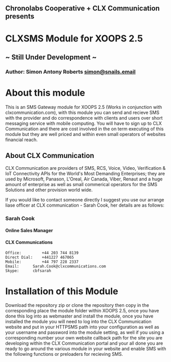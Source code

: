 ## Chronolabs Cooperative + CLX Communication presents

# CLXSMS Module for XOOPS 2.5

## ~ Still Under Development ~

### Author: Simon Antony Roberts <simon@snails.email>

# About this module

This is an SMS Gateway module for XOOPS 2.5 (Works in conjunction with clxcommunication.com), with this module you can send and recieve SMS with the provider and do correspondence with clients and users over short messaging service with mobile computing. You will have to sign up to CLX Communication and there are cost involved in the on term executing of this module but they are well priced and within even small operators of websites financial reach.

## About CLX Communication

CLX Communication are providers of SMS, RCS, Voice, Video, Verification & IoT Connectivity APIs for the World's Most Demanding Enterprises; they are used by Microsoft, Panason, L'Oreal, Air Canada, Viber, Renaut and a huge amount of enterprise as well as small commerical operators for the SMS Solutions and other provision world wide.

If you would like to contact someone directly I suggest you use our arrange liase officer at CLX communication - Sarah Cook, her details are as follows:

### Sarah Cook
#### Online Sales Manager
#### CLX Communications

    Office: 		+44 203 744 8139
    Direct Dial: 	+441227 467065
    Mobile: 		+44 797 228 2337
    Email: 		Sarah.Cook@clxcommunications.com
    Skype:		cbfsarah

# Installation of this Module

Download the repository zip or clone the repository then copy in the corresponding place the module folder within XOOPS 2.5, once you have done this log into as webmaster and install the module, once you have installed the module you will need to log into the CLX Communication website and put in your HTTPSMS path into your configuration as well as your username and password into the module setting, as well if you using a corresponding number your own website callback path for the site you are developing within the CLX Communication portal and your all done you are ready to go around the various module in your website and enable SMS with the following functions or preloaders for recieving SMS.
